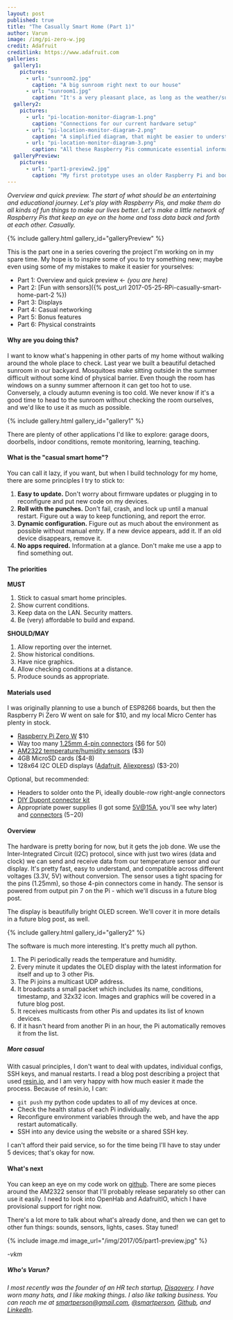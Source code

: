 ```yaml
---
layout: post
published: true
title: "The Casually Smart Home (Part 1)"
author: Varun
image: /img/pi-zero-w.jpg
credit: Adafruit
creditlink: https://www.adafruit.com
galleries:
  gallery1:
    pictures:
      - url: "sunroom2.jpg"
        caption: "A big sunroom right next to our house"
      - url: "sunroom1.jpg"
        caption: "It's a very pleasant place, as long as the weather/sun is good"
  gallery2:
    pictures:
      - url: "pi-location-monitor-diagram-1.png"
        caption: "Connections for our current hardware setup"
      - url: "pi-location-monitor-diagram-2.png"
        caption: "A simplified diagram, that might be easier to understand"
      - url: "pi-location-monitor-diagram-3.png"
        caption: "All these Raspberry Pis communicate essential information with each other via UDP broadcast"
  galleryPreview:
    pictures:
      - url: "part1-preview2.jpg"
        caption: "My first prototype uses an older Raspberry Pi and bodged wires. Custom dupont cables and connectors make it much cleaner."
---
```


_Overview and quick preview. The start of what should be an entertaining and educational journey. Let's play with Raspberry Pis, and make them do all kinds of fun things to make our lives better. Let's make a little network of Raspberry Pis that keep an eye on the home and toss data back and forth at each other. Casually._

{% include gallery.html gallery_id="galleryPreview" %}

This is the part one in a series covering the project I'm working on in my spare time. My hope is to inspire some of you to try something new; maybe even using some of my mistakes to make it easier for yourselves:

* Part 1: Overview and quick preview ← _(you are here)_
* Part 2: [Fun with sensors]({% post_url 2017-05-25-RPi-casually-smart-home-part-2 %})
* Part 3: Displays
* Part 4: Casual networking
* Part 5: Bonus features
* Part 6: Physical constraints

#### Why are you doing this?

I want to know what's happening in other parts of my home without walking around the whole place to check. Last year we built a beautiful detached sunroom in our backyard. Mosquitoes make sitting outside in the summer difficult without some kind of physical barrier. Even though the room has windows on a sunny summer afternoon it can get too hot to use. Conversely, a cloudy autumn evening is too cold. We never know if it's a good time to head to the sunroom without checking the room ourselves, and we'd like to use it as much as possible.

{% include gallery.html gallery_id="gallery1" %}

There are plenty of other applications I'd like to explore: garage doors, doorbells, indoor conditions, remote monitoring, learning, teaching.

#### What is the "casual smart home"?

You can call it lazy, if you want, but when I build technology for my home, there are some principles I try to stick to:

1. **Easy to update.** Don't worry about firmware updates or plugging in to reconfigure and put new code on my devices.
2. **Roll with the punches.** Don't fail, crash, and lock up until a manual restart. Figure out a way to keep functioning, and report the error.
3. **Dynamic configuration.** Figure out as much about the environment as possible without manual entry. If a new device appears, add it. If an old device disappears, remove it.
4. **No apps required.** Information at a glance. Don't make me use a app to find something out.

#### The  priorities

**MUST**

1. Stick to casual smart home principles.
2. Show current conditions.
3. Keep data on the LAN. Security matters.
4. Be (very) affordable to build and expand.

**SHOULD/MAY**

1. Allow reporting over the internet.
2. Show historical conditions.
3. Have nice graphics.
4. Allow checking conditions at a distance.
5. Produce sounds as appropriate.

#### Materials used

I was originally planning to use a bunch of ESP8266 boards, but then the Raspberry Pi Zero W went on sale for $10, and my local Micro Center has plenty in stock.

* [Raspberry Pi Zero W](https://www.raspberrypi.org/products/pi-zero-w/) $10
* Way too many [1.25mm 4-pin connectors](http://s.click.aliexpress.com/e/MjIqZbu) ($6 for 50)
* [AM2322 temperature/humidity sensors](http://s.click.aliexpress.com/e/UbqVvFa) ($3)
* 4GB MicroSD cards ($4-8)
* 128x64 I2C OLED displays ([Adafruit](https://www.adafruit.com/product/326), [Aliexpress](https://www.aliexpress.com/item/1pcs-0-96-white-0-96-inch-OLED-module-New-128X64-OLED-LCD-LED-Display-Module/32639731302.html?spm=2114.01010208.3.17.s4e55g&ws_ab_test=searchweb0_0,searchweb201602_3_10152_10065_10151_10130_10068_436_10136_10157_10137_10060_10138_10155_10062_10156_10154_10056_10055_10054_10059_100032_100033_100031_10099_10103_10102_10096_10147_10052_10053_10050_10107_10142_10051_10084_10083_10080_10082_10081_10178_10110_10111_10112_10113_10114_10181_10037_10183_10182_10185_10032_10078_10079_10077_10073_10123,searchweb201603_16,ppcSwitch_5&btsid=91a0af65-9ccd-4f7c-b0da-96561142c9e8&algo_expid=041cb1c0-512a-4ca7-aee6-fcaa828ee718-2&algo_pvid=041cb1c0-512a-4ca7-aee6-fcaa828ee718)) ($3-20)

Optional, but recommended:

* Headers to solder onto the Pi, ideally double-row right-angle connectors
* [DIY Dupont connector kit](https://www.amazon.com/gp/product/B01G0I0ZZK/ref=as_li_tl?ie=UTF8&camp=1789&creative=9325&creativeASIN=B01G0I0ZZK&linkCode=as2&tag=varmeh-20&linkId=07190cf2c194064640c8751404b41989)
* Appropriate power supplies (I got some [5V@15A](https://www.aliexpress.com/item/5v-15a-switching-power-supply-ac-dc-adapter-5v15a-5v10a-5v12a-transformer-adapter/32213159343.html?spm=2114.13010608.0.0.KNmYMn), you'll see why later) and [connectors](https://www.aliexpress.com/item/MYLB-10-Pcs-CCTV-Cameras-2-1mm-x-5-5mm-Female-Male-DC-Power-Plug-Adapter/32734002576.html?spm=2114.13010608.0.0.KNmYMn) ($5-$20)

#### Overview

The hardware is pretty boring for now, but it gets the job done. We use the Inter-Integrated Circuit (I2C) protocol, since with just two wires (data and clock) we can send and receive data from our temperature sensor and our display. It's pretty fast, easy to understand, and compatible across different voltages (3.3V, 5V) without conversion. The sensor uses a tight spacing for the pins (1.25mm), so those 4-pin connectors come in handy. The sensor is powered from output pin 7 on the Pi - which we'll discuss in a future blog post.

The display is beautifully bright OLED screen. We'll cover it in more details in a future blog post, as well.

{% include gallery.html gallery_id="gallery2" %}

The software is much more interesting. It's pretty much all python.

1. The Pi periodically reads the temperature and humidity.
2. Every minute it updates the OLED display with the latest information for itself and up to 3 other Pis.
3. The Pi joins a multicast UDP address.
4. It broadcasts a small packet which includes its name, conditions, timestamp, and 32x32 icon. Images and graphics will be covered in a future blog post.
5. It receives multicasts from other Pis and updates its list of known devices.
6. If it hasn't heard from another Pi in an hour, the Pi automatically removes it from the list.

##### More casual

With casual principles, I don't want to deal with updates, individual configs, SSH keys, and manual restarts. I read a blog post describing a project that used [resin.io](http://resin.io), and I am very happy with how much easier it made the process. Because of resin.io, I can:

* `git push` my python code updates to all of my devices at once.
* Check the health status of each Pi individually.
* Reconfigure environment variables through the web, and have the app restart automatically.
* SSH into any device using the website or a shared SSH key.

I can't afford their paid service, so for the time being I'll have to stay under 5 devices; that's okay for now.

#### What's next

You can keep an eye on my code work on [github](https://github.com/smartperson/rpi-location-monitor). There are some pieces around the AM2322 sensor that I'll probably release separately so other can use it easily. I need to look into OpenHab and AdafruitIO, which I have provisional support for right now.

There's a lot more to talk about what's already done, and then we can get to other fun things: sounds, sensors, lights, cases. Stay tuned!

{% include image.md image_url="/img/2017/05/part1-preview.jpg" %}

*-vkm*

##### Who's Varun?

_I most recently was the founder of an HR tech startup, [Disqovery](http://disqovery.com). I have worn many hats, and I like making things. I also like talking business. You can reach me at [smartperson@gmail.com](mailto:smartperson@gmail.com), [@smartperson](https://twitter.com/smartperson), [Github](https://github.com/smartperson), and [LinkedIn](https://linkedin.com/in/varunkmehta)._